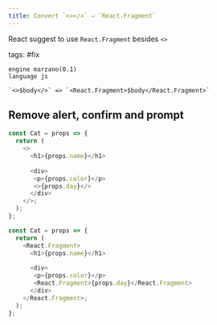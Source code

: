 ```yaml
---
title: Convert `<></>` ⇒ `React.Fragment`
---
```


React suggest to use `React.Fragment` besides `<>`

tags: #fix

```grit
engine marzano(0.1)
language js

`<>$body</>` => `<React.Fragment>$body</React.Fragment>`
```

## Remove alert, confirm and prompt

```javascript
const Cat = props => {
  return (  
    <>
      <h1>{props.name}</h1>
     
      <div>
       <p>{props.color}</p>
       <>{props.day}</>
      </div>
    </>;
  );
};
```

```javascript
const Cat = props => {
  return (  
    <React.Fragment>
      <h1>{props.name}</h1>
     
      <div>
       <p>{props.color}</p>
       <React.Fragment>{props.day}</React.Fragment>
      </div>
    </React.Fragment>;
  );
};
```
